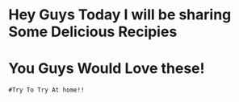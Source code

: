 # Hey Guys Today I will be sharing Some Delicious Recipies 

# You Guys Would Love these!

    #Try To Try At home!!
